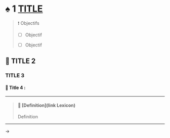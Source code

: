 # ♠ 1 [TITLE](link)

> :exclamation: Objectifs
>
> - [ ] Objectif
>
> - [ ] Objectif

## :closed_book: TITLE 2

### TITLE 3

#### :small_red_triangle_down: Title 4 :

---

> #### :bookmark: [Definition](link Lexicon)
>
> Definition

---

→
